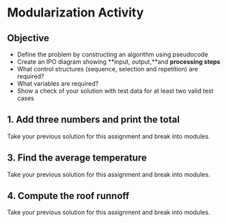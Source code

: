 # Modularization Activity

## Objective

* Define the problem by constructing an algorithm using pseudocode
* Create an IPO diagram showing **input, output,**and **processing steps**
* What control structures \(sequence, selection and repetition\) are required?
* What variables are required?
* Show a check of your solution with test data for at least two valid test cases

## 1. Add three numbers and print the total

Take your previous solution for this assignment and break into modules.

## 3. Find the average temperature

Take your previous solution for this assignment and break into modules.

## 4. Compute the roof runnoff

Take your previous solution for this assignment and break into modules.

